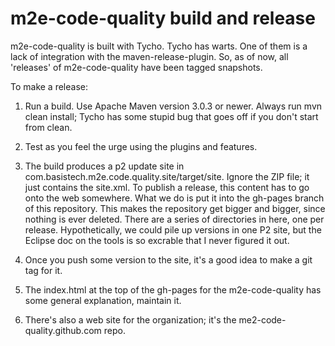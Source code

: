 m2e-code-quality build and release
==================================

m2e-code-quality is built with Tycho. Tycho has warts. One of them is a lack of integration
with the maven-release-plugin. So, as of now, all 'releases' of m2e-code-quality have been 
tagged snapshots.

To make a release:

1. Run a build. Use Apache Maven version 3.0.3 or newer. Always run mvn clean install;
Tycho has some stupid bug that goes off if you don't start from clean.

2. Test as you feel the urge using the plugins and features.

3. The build produces a p2 update site in com.basistech.m2e.code.quality.site/target/site. Ignore the 
ZIP file; it just contains the site.xml. To publish a release, this content has to go onto the web
somewhere. What we do is put it into the gh-pages branch of this repository. This makes the 
repository get bigger and bigger, since nothing is ever deleted. There are a series of directories in 
here, one per release. Hypothetically, we could pile up versions in one P2 site, but the Eclipse doc
on the tools is so excrable that I never figured it out.

4. Once you push some version to the site, it's a good idea to make a git tag for it.

5. The index.html at the top of the gh-pages for the m2e-code-quality has some general explanation,
maintain it.

6. There's also a web site for the organization; it's the me2-code-quality.github.com repo. 

